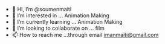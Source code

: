 - 👋 Hi, I’m @soumenmaiti
- 👀 I’m interested in ... Animation Making
- 🌱 I’m currently learning ... Animation Making
- 💞️ I’m looking to collaborate on ... film
- 📫 How to reach me ...through email imanmaiti@gmail.com

<!---
soumenmaiti/soumenmaiti is a ✨ special ✨ repository because its `README.md` (this file) appears on your GitHub profile.
You can click the Preview link to take a look at your changes.
--->

